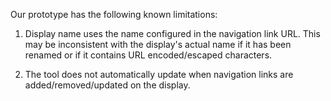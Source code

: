 Our prototype has the following known limitations:

1. Display name uses the name configured in the navigation link URL. This may be inconsistent with the display's actual name if it has been renamed or if it contains URL encoded/escaped characters.

2. The tool does not automatically update when navigation links are added/removed/updated on the display.
